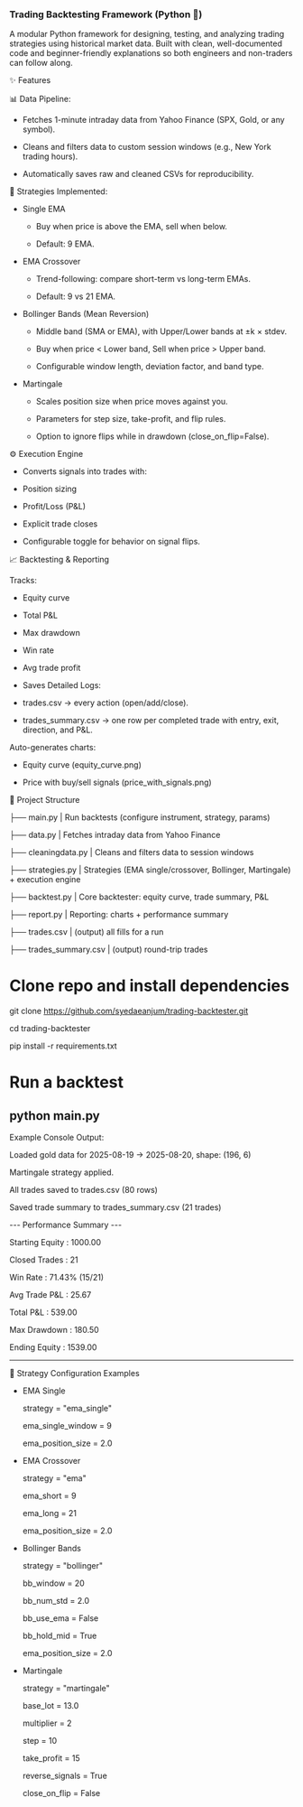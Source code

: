 ### Trading Backtesting Framework (Python 🐍)

A modular Python framework for designing, testing, and analyzing trading strategies using historical market data.
Built with clean, well-documented code and beginner-friendly explanations so both engineers and non-traders can follow along.

✨ Features

📊 Data Pipeline:

  - Fetches 1-minute intraday data from Yahoo Finance (SPX, Gold, or any symbol).

   - Cleans and filters data to custom session windows (e.g., New York trading hours).

  - Automatically saves raw and cleaned CSVs for reproducibility.

🧠 Strategies Implemented:

  - Single EMA

    - Buy when price is above the EMA, sell when below.

    - Default: 9 EMA.

- EMA Crossover

    - Trend-following: compare short-term vs long-term EMAs.

    - Default: 9 vs 21 EMA.

- Bollinger Bands (Mean Reversion)

  - Middle band (SMA or EMA), with Upper/Lower bands at ±k × stdev.

  - Buy when price < Lower band, Sell when price > Upper band.

  - Configurable window length, deviation factor, and band type.

- Martingale

  - Scales position size when price moves against you.

  - Parameters for step size, take-profit, and flip rules.

  - Option to ignore flips while in drawdown (close_on_flip=False).

⚙️ Execution Engine

  - Converts signals into trades with:
  
  - Position sizing
  
  - Profit/Loss (P&L)
  
  - Explicit trade closes
  
  - Configurable toggle for behavior on signal flips.

📈 Backtesting & Reporting

Tracks:

  - Equity curve
  
  - Total P&L
  
  - Max drawdown
  
  - Win rate
  
  - Avg trade profit
  
  - Saves Detailed Logs:
  
  - trades.csv → every action (open/add/close).
  
  - trades_summary.csv → one row per completed trade with entry, exit, direction, and P&L.

Auto-generates charts:

  - Equity curve (equity_curve.png)
  
  - Price with buy/sell signals (price_with_signals.png)

📂 Project Structure


├── main.py               |  Run backtests (configure instrument, strategy, params)

├── data.py               |  Fetches intraday data from Yahoo Finance

├── cleaningdata.py       |  Cleans and filters data to session windows

├── strategies.py         |  Strategies (EMA single/crossover, Bollinger, Martingale) + execution engine

├── backtest.py           |  Core backtester: equity curve, trade summary, P&L

├── report.py             |  Reporting: charts + performance summary

├── trades.csv            |  (output) all fills for a run

├── trades_summary.csv    |  (output) round-trip trades



# Clone repo and install dependencies
git clone https://github.com/syedaeanjum/trading-backtester.git

cd trading-backtester

pip install -r requirements.txt



# Run a backtest

python main.py
----------------------------------------------------------

Example Console Output:

Loaded gold data for 2025-08-19 → 2025-08-20, shape: (196, 6)

Martingale strategy applied.


All trades saved to trades.csv (80 rows)

Saved trade summary to trades_summary.csv (21 trades)



--- Performance Summary ---
 
Starting Equity   : 1000.00

Closed Trades     : 21

Win Rate          : 71.43% (15/21)

Avg Trade P&L     : 25.67

Total P&L         : 539.00

Max Drawdown      : 180.50

Ending Equity     : 1539.00

----------------------------------------------------------
🔧 Strategy Configuration Examples



- EMA Single

  strategy = "ema_single"
  
  ema_single_window = 9
  
  ema_position_size = 2.0


- EMA Crossover

  strategy = "ema"
  
  ema_short = 9
  
  ema_long = 21
  
  ema_position_size = 2.0



- Bollinger Bands

  strategy = "bollinger"
  
  bb_window   = 20
  
  bb_num_std  = 2.0
  
  bb_use_ema  = False
  
  bb_hold_mid = True
  
  ema_position_size = 2.0



- Martingale

  strategy = "martingale"
  
  base_lot        = 13.0
  
  multiplier      = 2
  
  step            = 10
  
  take_profit     = 15
  
  reverse_signals = True
  
  close_on_flip   = False





